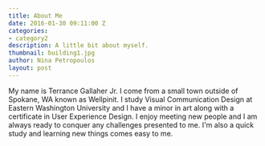 ```yaml
---
title: About Me
date: 2016-01-30 09:11:00 Z
categories:
- category2
description: A little bit about myself.
thumbnail: building1.jpg
author: Nina Petropoulos
layout: post
---
```


My name is Terrance Gallaher Jr. I come from a small town outside of Spokane, WA known as Wellpinit. I study Visual Communication Design at Eastern Washington University and I have a minor in art along with a certificate in User Experience Design. I enjoy meeting new people and I am always ready to conquer any challenges presented to me. I'm also a quick study and learning new things comes easy to me.